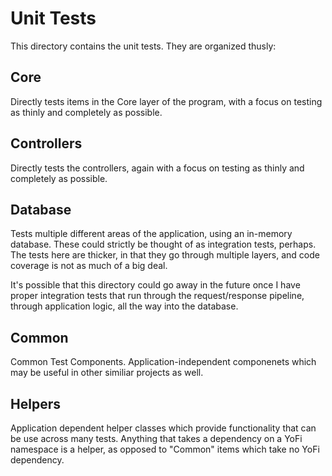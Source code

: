 # Unit Tests

This directory contains the unit tests. They are organized thusly:

## Core

Directly tests items in the Core layer of the program, with a focus on testing as thinly and completely as possible.

## Controllers

Directly tests the controllers, again with a focus on testing as thinly and completely as possible.

## Database

Tests multiple different areas of the application, using an in-memory database. These could strictly be thought of as
integration tests, perhaps. The tests here are thicker, in that they go through multiple layers, and code coverage
is not as much of a big deal.

It's possible that this directory could go away in the future once I have proper integration tests that run
through the request/response pipeline, through application logic, all the way into the database.

## Common

Common Test Components. Application-independent componenets which may be useful in other similiar projects
as well.

## Helpers

Application dependent helper classes which provide functionality that can be use across many tests. 
Anything that takes a dependency on a YoFi namespace is a helper, as opposed to "Common" items which take no YoFi dependency.
